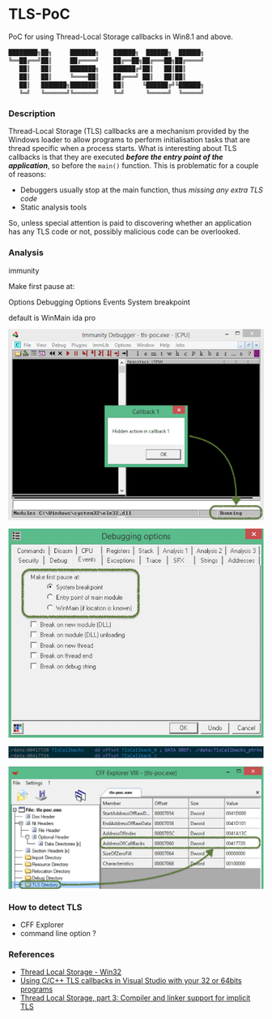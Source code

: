 # TLS-PoC

PoC for using Thread-Local Storage callbacks in Win8.1 and above.

```
████████╗██╗     ███████╗    ██████╗  ██████╗  ██████╗
╚══██╔══╝██║     ██╔════╝    ██╔══██╗██╔═══██╗██╔════╝
   ██║   ██║     ███████╗    ██████╔╝██║   ██║██║     
   ██║   ██║     ╚════██║    ██╔═══╝ ██║   ██║██║     
   ██║   ███████╗███████║    ██║     ╚██████╔╝╚██████╗
   ╚═╝   ╚══════╝╚══════╝    ╚═╝      ╚═════╝  ╚═════╝
```

### Description

Thread-Local Storage (TLS) callbacks are a mechanism provided by the Windows loader to allow programs to perform initialisation tasks that are thread specific when a process starts. What is interesting about TLS callbacks is that they are executed *__before the entry point of the application__*, so before the ```main()``` function. This is problematic for a couple of reasons:
* Debuggers usually stop at the main function, thus _missing any extra TLS code_
* Static analysis tools 

So, unless special attention is paid to discovering whether an application has any TLS code or not, possibly malicious code can be overlooked.

### Analysis

immunity

Make first pause at:

Options  Debugging Options Events System breakpoint

default is WinMain
ida pro 


![Immunity](img/tls-immunity.png)

![Immunity debugging options](img/immunity-options.png)

![IDA TLS callbacks](img/ida-tls-callbacks.png)

![CFF Explorer TLS Directory](img/cff-tls-dir.png)

### How to detect TLS

* CFF Explorer
* command line option ?

### References

* [Thread Local Storage - Win32](https://docs.microsoft.com/en-us/windows/win32/procthread/thread-local-storage)
* [Using C/C++ TLS callbacks in Visual Studio with your 32 or 64bits programs](http://lallouslab.net/2017/05/30/using-cc-tls-callbacks-in-visual-studio-with-your-32-or-64bits-programs/)
* [Thread Local Storage, part 3: Compiler and linker support for implicit TLS](http://www.nynaeve.net/?p=183)
